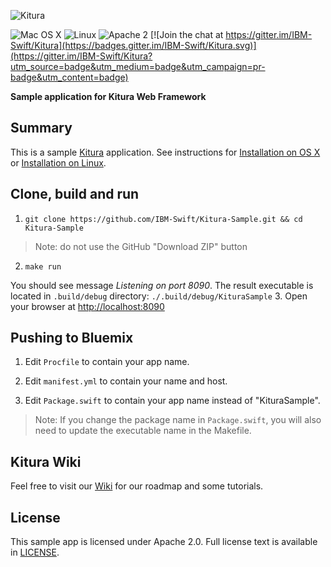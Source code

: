 ![Kitura](https://raw.githubusercontent.com/IBM-Swift/Kitura/master/Documentation/KituraLogo.png)

![Mac OS X](https://img.shields.io/badge/os-Mac%20OS%20X-green.svg?style=flat)
![Linux](https://img.shields.io/badge/os-linux-green.svg?style=flat)
![Apache 2](https://img.shields.io/badge/license-Apache2-blue.svg?style=flat)
[![Join the chat at https://gitter.im/IBM-Swift/Kitura](https://badges.gitter.im/IBM-Swift/Kitura.svg)](https://gitter.im/IBM-Swift/Kitura?utm_source=badge&utm_medium=badge&utm_campaign=pr-badge&utm_content=badge)

**Sample application for Kitura Web Framework**

## Summary

This is a sample [Kitura](https://github.com/IBM-Swift/Kitura) application. See instructions for [Installation on OS X ](https://github.com/IBM-Swift/Kitura#installation-os-x) or [Installation on Linux](https://github.com/IBM-Swift/Kitura#installation-linux-apt-based).

## Clone, build and run
1. `git clone https://github.com/IBM-Swift/Kitura-Sample.git && cd Kitura-Sample`
> Note: do not use the GitHub "Download ZIP" button

2. `make run`

  You should see message _Listening on port 8090_. The result executable is located in `.build/debug` directory: `./.build/debug/KituraSample`
3. Open your browser at [http://localhost:8090](http://localhost:8090)

## Pushing to Bluemix
1. Edit `Procfile` to contain your app name.

2. Edit `manifest.yml` to contain your name and host.

3. Edit `Package.swift` to contain your app name instead of "KituraSample".
> Note: If you change the package name in `Package.swift`, you will also need to update the executable name in the Makefile.

## Kitura Wiki
Feel free to visit our [Wiki](https://github.com/IBM-Swift/Kitura/wiki) for our roadmap and some tutorials.

## License

This sample app is licensed under Apache 2.0. Full license text is available in [LICENSE](LICENSE.txt).
